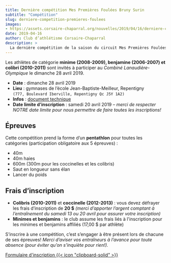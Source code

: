 ```yaml
---
title: Dernière compétition Mes Premières Foulées Bruny Surin
subtitle: "Compétition"
slug: derniere-competition-premieres-foulees
images:
- https://assets.corsaire-chaparral.org/nouvelles/2019/04/16/derniere-competition-premieres-foulees/couverture.jpg
date: 2019-04-16
author: Club d’athlétisme Corsaire-Chaparral
description: >
  La dernière compétition de la saison du circuit Mes Premières Foulées Bruny Surin aura lieu le 28 avril 2019 à Repentigny.
---
```


Les athlètes de catégorie **minime (2008-2009), benjamine (2006-2007) et colibri (2010-2011)** sont invités à participer au *Combiné Lanaudière-Olympique* le dimanche 28 avril 2019.               

- **Date** : dimanche 28 avril 2019
- **Lieu** : gymnases de l’école Jean-Baptiste-Meilleur, Repentigny  
  ```(777, Boulevard Iberville, Repentigny Qc J5Y 1A2)```
- **Infos** : [document technique](http://athletisme-quebec.ca/medias/combine-en-gymnase-calo-2019.pdf)
- **Date limite d’inscription** : samedi 20 avril 2019 – *merci de respecter NOTRE date limite pour nous permettre de faire toutes les inscriptions!*

## Épreuves

Cette compétition prend la forme d’un **pentathlon** pour toutes les catégories (participation obligatoire aux 5 épreuves) :

- 40m
- 40m haies
- 600m (300m pour les coccinelles et les colibris)
- Saut en longueur sans élan
- Lancer du poids

## Frais d’inscription

- **Colibris (2010-2011)** et **coccinelle (2012-2013)** : vous devez défrayer les frais d’inscription de **20 $** *(merci d’apporter l’argent comptant à l’entraînement du samedi 13 ou 20 avril pour assurer votre inscription)*
- **Minimes et benjamins** : le club assume les frais liés à l'inscription pour les minimes et benjamins affiliés (17,00 $ par athlète)

S’inscrire à une compétition, c’est s’engager à être présent lors de chacune de ses épreuves! *Merci d’aviser vos entraîneurs à l’avance pour toute absence (pour éviter qu’on s’inquiète pour rien!).*

<a href="https://campagnes.corsaire-chaparral.org/inscription-combine-lanaudiere-olympique-2019" class="btn btn-primary">Formulaire d'inscription {{< icon "clipboard-solid" >}}</a>
